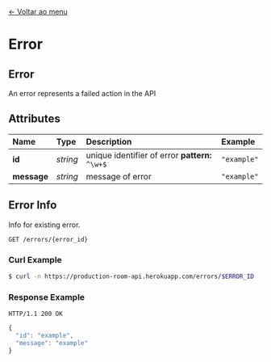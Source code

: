 [<- Voltar ao menu](/README.md#artefatos-do-projeto)


# Error

## Error

An error represents a failed action in the API

## Attributes

| Name | Type | Description | Example |
| :--- | :--- | :--- | :--- |
| **id** | _string_ | unique identifier of error  **pattern:** `^\w+$` | `"example"` |
| **message** | _string_ | message of error | `"example"` |

## Error Info

Info for existing error.

```text
GET /errors/{error_id}
```

### Curl Example

```bash
$ curl -n https://production-room-api.herokuapp.com/errors/$ERROR_ID
```

### Response Example

```text
HTTP/1.1 200 OK
```

```javascript
{
  "id": "example",
  "message": "example"
}
```

